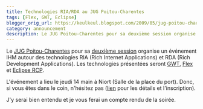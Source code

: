 ```yaml
---
title: Technologies RIA/RDA au JUG Poitou-Charentes
tags: [Flex, GWT, Eclipse]
blogger_orig_url: https://keulkeul.blogspot.com/2009/05/jug-poitou-charentes-technologies-ria.html
category: announcement
description: Le JUG Poitou-Charentes pour sa deuxième session organise un événement IHM autour des technologies RIA (Rich Internet Applications) et RDA (Rich Development Applications).
---
```


Le [JUG Poitou-Charentes](http://www.poitoucharentesjug.org/) pour sa [deuxième session](http://www.poitoucharentesjug.org/xwiki/bin/view/Main/soiree+mai2009) organise un événement IHM autour des technologies RIA (Rich Internet Applications) et RDA (Rich Development Applications). Les technologies présentées seront [GWT](http://code.google.com/intl/fr/webtoolkit/), [Flex](http://www.adobe.com/fr/products/flex/) et [Eclipse RCP](http://www.eclipse.org/).  

L'événement a lieu le jeudi 14 main à Niort (Salle de la place du port). Donc, si vous êtes dans le coin, n'hésitez pas ([lien](http://www.poitoucharentesjug.org/xwiki/bin/view/Main/soiree+mai2009) pour les détails et l'inscription).

J'y serai bien entendu et je vous ferai un compte rendu de la soirée.